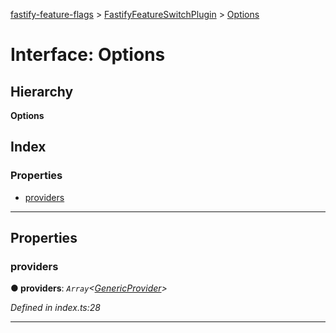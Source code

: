 [fastify-feature-flags](../README.md) > [FastifyFeatureSwitchPlugin](../modules/fastifyfeatureswitchplugin.md) > [Options](../interfaces/fastifyfeatureswitchplugin.options.md)

# Interface: Options

## Hierarchy

**Options**

## Index

### Properties

* [providers](fastifyfeatureswitchplugin.options.md#providers)

---

## Properties

<a id="providers"></a>

###  providers

**● providers**: *`Array`<[GenericProvider](../classes/genericprovider.md)>*

*Defined in index.ts:28*

___

